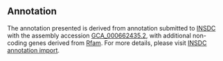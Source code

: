 

Annotation
----------

The annotation presented is derived from annotation submitted to
[INSDC](http://www.insdc.org) with the assembly accession
[GCA\_000662435.2](http://www.ebi.ac.uk/ena/data/view/GCA_000662435.2),
with additional non-coding genes derived from
[Rfam](http://rfam.xfam.org/). For more details, please visit [INSDC
annotation
import](http://ensemblgenomes.org/info/data/insdc_annotation).
